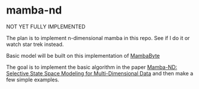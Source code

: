 # mamba-nd

NOT YET FULLY IMPLEMENTED

The plan is to implement n-dimensional mamba in this repo. See if I do it or watch star trek instead.

Basic model will be built on this implementation of [MambaByte](https://github.com/kyegomez/MambaByte/tree/main)

The goal is to implement the basic algorithm in the paper [Mamba-ND: Selective State Space Modeling for
Multi-Dimensional Data](https://arxiv.org/pdf/2402.05892.pdf) and then make a few simple examples.
